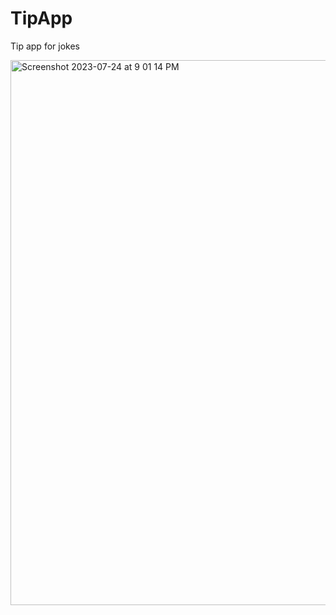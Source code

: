 # TipApp
Tip app for jokes


<img width="872" alt="Screenshot 2023-07-24 at 9 01 14 PM" src="https://github.com/nealarch01/TipApp/assets/73256760/29b701d5-7cbf-4be3-aa2b-3aee9605d97d">
